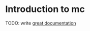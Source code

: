 # Introduction to mc

TODO: write [great documentation](http://jacobian.org/writing/great-documentation/what-to-write/)
